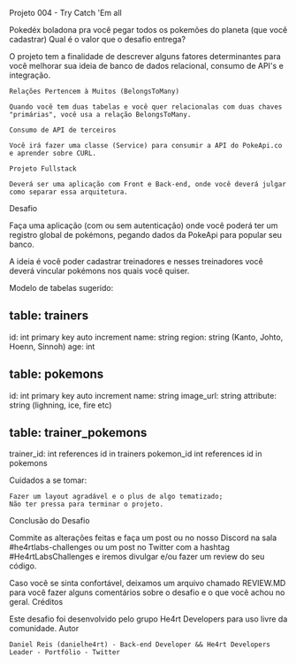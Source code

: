 Projeto 004 - Try Catch 'Em all

Pokedéx boladona pra você pegar todos os pokemões do planeta (que você cadastrar)
Qual é o valor que o desafio entrega?

O projeto tem a finalidade de descrever alguns fatores determinantes para você melhorar sua ideia de banco de dados relacional, consumo de API's e integração.

    Relações Pertencem à Muitos (BelongsToMany)

    Quando você tem duas tabelas e você quer relacionalas com duas chaves "primárias", você usa a relação BelongsToMany.

    Consumo de API de terceiros

    Você irá fazer uma classe (Service) para consumir a API do PokeApi.co e aprender sobre CURL.

    Projeto Fullstack

    Deverá ser uma aplicação com Front e Back-end, onde você deverá julgar como separar essa arquitetura.

Desafio

Faça uma aplicação (com ou sem autenticação) onde você poderá ter um registro global de pokémons, pegando dados da PokeApi para popular seu banco.

A ideia é você poder cadastrar treinadores e nesses treinadores você deverá vincular pokémons nos quais você quiser.

Modelo de tabelas sugerido:

table: trainers
------
id: int primary key auto increment
name: string
region: string (Kanto, Johto, Hoenn, Sinnoh)
age: int


table: pokemons
------
id: int primary key auto increment
name: string
image_url: string 
attribute: string (lighning, ice, fire etc)

table: trainer_pokemons
------
trainer_id: int references id in trainers
pokemon_id int references id in pokemons

Cuidados a se tomar:

    Fazer um layout agradável e o plus de algo tematizado;
    Não ter pressa para terminar o projeto.

Conclusão do Desafio

Commite as alterações feitas e faça um post ou no nosso Discord na sala #he4rtlabs-challenges ou um post no Twitter com a hashtag #He4rtLabsChallenges e iremos divulgar e/ou fazer um review do seu código.

Caso você se sinta confortável, deixamos um arquivo chamado REVIEW.MD para você fazer alguns comentários sobre o desafio e o que você achou no geral.
Créditos

Este desafio foi desenvolvido pelo grupo He4rt Developers para uso livre da comunidade.
Autor

    Daniel Reis (danielhe4rt) - Back-end Developer && He4rt Developers Leader - Portfólio - Twitter
